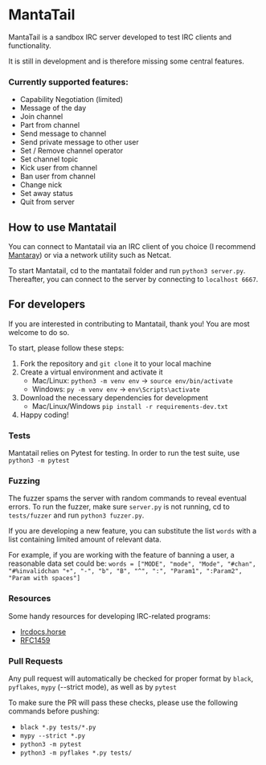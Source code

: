 # MantaTail

MantaTail is a sandbox IRC server developed to test IRC clients and functionality.

It is still in development and is therefore missing some central features.

### Currently supported features:

- Capability Negotiation (limited)
- Message of the day
- Join channel
- Part from channel
- Send message to channel
- Send private message to other user
- Set / Remove channel operator
- Set channel topic
- Kick user from channel
- Ban user from channel
- Change nick
- Set away status
- Quit from server

## How to use Mantatail

You can connect to Mantatail via an IRC client of you choice (I recommend [Mantaray](https://github.com/Akuli/mantaray)) or via a network utility such as Netcat.

To start Mantatail, cd to the mantatail folder and run `python3 server.py`.
Thereafter, you can connect to the server by connecting to `localhost 6667`.

## For developers

If you are interested in contributing to Mantatail, thank you! You are most welcome to do so.

To start, please follow these steps:

1. Fork the repository and `git clone` it to your local machine
2. Create a virtual environment and activate it
   - Mac/Linux: `python3 -m venv env` -> `source env/bin/activate`
   - Windows: `py -m venv env` -> `env\Scripts\activate`
3. Download the necessary dependencies for development
   - Mac/Linux/Windows `pip install -r requirements-dev.txt`
4. Happy coding!

### Tests

Mantatail relies on Pytest for testing. In order to run the test suite, use `python3 -m pytest`

### Fuzzing

The fuzzer spams the server with random commands to reveal eventual errors.
To run the fuzzer, make sure `server.py` is not running, cd to `tests/fuzzer` and run `python3 fuzzer.py`.

If you are developing a new feature, you can substitute the list `words` with a list containing limited amount of relevant data.

For example, if you are working with the feature of banning a user, a reasonable data set could be:
`words = ["MODE", "mode", "Mode", "#chan", "#%invalidchan "+", "-", "b", "B", "^", ":", "Param1", ":Param2", "Param with spaces"]`

### Resources

Some handy resources for developing IRC-related programs:

- [Ircdocs.horse](https://ircdocs.horse/)
- [RFC1459](https://datatracker.ietf.org/doc/html/rfc1459)

### Pull Requests

Any pull request will automatically be checked for proper format by `black`, `pyflakes`, `mypy` (--strict mode), as well as by `pytest`

To make sure the PR will pass these checks, please use the following commands before pushing:

- `black *.py tests/*.py`
- `mypy --strict *.py`
- `python3 -m pytest`
- `python3 -m pyflakes *.py tests/`
